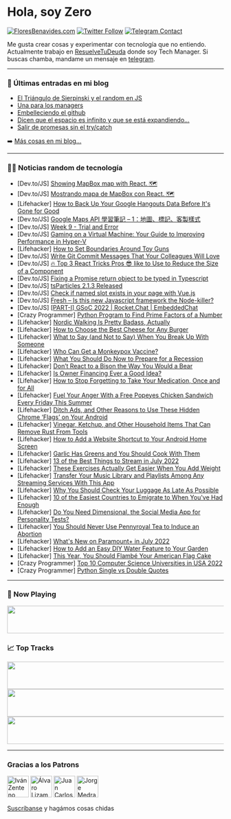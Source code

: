 # Hola, soy Zero

[![FloresBenavides.com](https://img.shields.io/website?down_message=oops&label=MiBlog&style=for-the-badge&up_message=online&url=https%3A%2F%2Ffloresbenavides.com)](https://floresbenavides.com) [![Twitter Follow](https://img.shields.io/twitter/follow/ZeroDragon?color=%231DA1F2&label=Follow&logo=twitter&logoColor=ffffff&style=for-the-badge)](https://twitter.com/zerodragon) [![Telegram Contact](https://img.shields.io/badge/escr%C3%ADbeme-ZeroDragon-%2326A5E4?style=for-the-badge&logo=telegram)](https://t.me/zerodragon)

Me gusta crear cosas y experimentar con tecnología que no entiendo.
Actualmente trabajo en [ResuelveTuDeuda](http://github.com/resuelve) donde soy Tech Manager.
Si buscas chamba, mandame un mensaje en [telegram](https://t.me/zerodragon).

---

### 📕 Últimas entradas en mi blog
<!-- BLOG-POST-LIST:START -->
- [El Triángulo de Sierpinski y el random en JS](https://floresbenavides.com/el-triangulo-de-sierpinski-y-el-random-en-js/)
- [Una para los managers](https://floresbenavides.com/una-para-los-managers/)
- [Embelleciendo el github](https://floresbenavides.com/embelleciendo-el-github/)
- [Dicen que el espacio es infinito y que se está expandiendo…](https://floresbenavides.com/dicen-que-el-espacio-es-infinito-y-que-se-esta-expandiendo/)
- [Salir de promesas sin el try/catch](https://floresbenavides.com/salir-de-promesas-sin-el-try-catch/)
<!-- BLOG-POST-LIST:END -->

➡️ [Más cosas en mi blog...](https://floresbenavides.com)

---

### 👨‍💻 Noticias random de tecnología
<!-- TECH-POSTS:START -->
- [Dev.to/JS] [Showing MapBox map with React. 🗺️](https://dev.to/franklin030601/showing-mapbox-map-with-react-55g)
- [Dev.to/JS] [Mostrando mapa de MapBox con React. 🗺️](https://dev.to/franklin030601/mostrando-mapa-de-mapbox-con-react-82k)
- [Lifehacker] [How to Back Up Your Google Hangouts Data Before It&#39;s Gone for Good](https://lifehacker.com/how-to-back-up-your-google-hangouts-data-before-its-gon-1849130692)
- [Dev.to/JS] [Google Maps API 學習筆記 – 1：地圖、標記、客製樣式](https://dev.to/letswrite/google-maps-api-xue-xi-bi-ji-1di-tu-biao-ji-ke-zhi-yang-shi-2192)
- [Dev.to/JS] [Week 9 - Trial and Error](https://dev.to/jwhitt3r/week-9-trial-and-error-g0d)
- [Dev.to/JS] [Gaming on a Virtual Machine: Your Guide to Improving Performance in Hyper-V](https://dev.to/alextraytech/gaming-on-a-virtual-machine-your-guide-to-improving-performance-in-hyper-v-1o0i)
- [Lifehacker] [How to Set Boundaries Around Toy Guns](https://lifehacker.com/how-to-set-boundaries-around-toy-guns-1848976354)
- [Dev.to/JS] [Write Git Commit Messages That Your Colleagues Will Love](https://dev.to/simeg/write-git-commit-messages-that-your-colleagues-will-love-1757)
- [Dev.to/JS] [🔥 Top 3 React Tricks Pros 😎 like to Use to Reduce the Size of a Component](https://dev.to/kai_wenzel/top-3-react-tricks-pros-like-to-use-to-reduce-the-size-of-a-component-4hl)
- [Dev.to/JS] [Fixing a Promise return object to be typed in Typescript](https://dev.to/metal3d/fixing-a-promise-return-object-to-be-typed-in-typescript-4jp6)
- [Dev.to/JS] [tsParticles 2.1.3 Released](https://dev.to/matteobruni/tsparticles-213-released-42dk)
- [Dev.to/JS] [Check if named slot exists in your page with Vue.js](https://dev.to/caio2k/check-if-named-slot-exists-in-your-page-with-vuejs-i47)
- [Dev.to/JS] [Fresh – Is this new Javascript framework the Node-killer?](https://dev.to/codesphere/fresh-is-this-new-javascript-framework-the-node-killer-4dgn)
- [Dev.to/JS] [[PART-I] GSoC 2022 | Rocket.Chat | EmbeddedChat](https://dev.to/sidmohanty11/part-i-gsoc-2022-rocketchat-embeddedchat-3njh)
- [Crazy Programmer] [Python Program to Find Prime Factors of a Number](https://www.thecrazyprogrammer.com/2022/07/python-program-to-find-prime-factors-of-a-number.html)
- [Lifehacker] [Nordic Walking Is Pretty Badass, Actually](https://lifehacker.com/nordic-walking-is-pretty-badass-actually-1849130967)
- [Lifehacker] [How to Choose the Best Cheese for Any Burger](https://lifehacker.com/how-to-choose-the-best-cheese-for-any-burger-1849129610)
- [Lifehacker] [What to Say &lpar;and Not to Say&rpar; When You Break Up With Someone](https://lifehacker.com/what-to-say-and-not-to-say-when-you-break-up-with-som-1849130535)
- [Lifehacker] [Who Can Get a Monkeypox Vaccine?](https://lifehacker.com/who-can-get-a-monkeypox-vaccine-1849129874)
- [Lifehacker] [What You Should Do Now to Prepare for a Recession](https://lifehacker.com/what-you-should-do-now-to-prepare-for-a-recession-1849129353)
- [Lifehacker] [Don’t React to a Bison the Way You Would a Bear](https://lifehacker.com/don-t-react-to-a-bison-the-way-you-would-a-bear-1849129502)
- [Lifehacker] [Is Owner Financing Ever a Good Idea?](https://lifehacker.com/is-owner-financing-ever-a-good-idea-1849129075)
- [Lifehacker] [How to Stop Forgetting to Take Your Medication, Once and for All](https://lifehacker.com/how-to-stop-forgetting-to-take-your-medication-once-an-1849128110)
- [Lifehacker] [Fuel Your Anger With a Free Popeyes Chicken Sandwich Every Friday This Summer](https://lifehacker.com/fuel-your-anger-with-a-free-popeyes-chicken-sandwich-ev-1849125358)
- [Lifehacker] [Ditch Ads, and Other Reasons to Use These Hidden Chrome ‘Flags’ on Your Android](https://lifehacker.com/ditch-ads-and-other-reasons-to-use-these-hidden-chrome-1849127987)
- [Lifehacker] [Vinegar, Ketchup, and Other Household Items That Can Remove Rust From Tools](https://lifehacker.com/vinegar-ketchup-and-other-household-items-that-can-re-1849127168)
- [Lifehacker] [How to Add a Website Shortcut to Your Android Home Screen](https://lifehacker.com/how-to-add-a-website-shortcut-to-your-android-home-scre-1849125415)
- [Lifehacker] [Garlic Has Greens and You Should Cook With Them](https://lifehacker.com/garlic-has-greens-and-you-should-cook-with-them-1849125892)
- [Lifehacker] [13 of the Best Things to Stream in July 2022](https://lifehacker.com/13-of-the-best-things-to-stream-in-july-2022-1849123135)
- [Lifehacker] [These Exercises Actually Get Easier When You Add Weight](https://lifehacker.com/these-exercises-actually-get-easier-when-you-add-weight-1849125570)
- [Lifehacker] [Transfer Your Music Library and Playlists Among Any Streaming Services With This App](https://lifehacker.com/transfer-your-music-library-and-playlists-among-any-str-1849125094)
- [Lifehacker] [Why You Should Check Your Luggage As Late As Possible](https://lifehacker.com/why-you-should-check-your-luggage-as-late-as-possible-1849125685)
- [Lifehacker] [10 of the Easiest Countries to Emigrate to When You&#39;ve Had Enough](https://lifehacker.com/10-of-the-easiest-countries-to-emigrate-to-when-youve-h-1849125605)
- [Lifehacker] [Do You Need Dimensional, the Social Media App for Personality Tests?](https://lifehacker.com/do-you-need-dimensional-the-social-media-app-for-perso-1849125369)
- [Lifehacker] [You Should Never Use Pennyroyal Tea to Induce an Abortion](https://lifehacker.com/you-should-never-use-pennyroyal-tea-to-induce-an-aborti-1849124593)
- [Lifehacker] [What&#39;s New on Paramount+ in July 2022](https://lifehacker.com/whats-new-on-paramount-in-july-2022-1849125036)
- [Lifehacker] [How to Add an Easy DIY Water Feature to Your Garden](https://lifehacker.com/how-to-add-an-easy-diy-water-feature-to-your-garden-1849124830)
- [Lifehacker] [This Year, You Should Flambé Your American Flag Cake](https://lifehacker.com/you-should-flambe-your-american-flag-cake-1849124255)
- [Crazy Programmer] [Top 10 Computer Science Universities in USA 2022](https://www.thecrazyprogrammer.com/2022/06/computer-science-universities-in-usa.html)
- [Crazy Programmer] [Python Single vs Double Quotes](https://www.thecrazyprogrammer.com/2022/06/python-single-vs-double-quotes.html)<!-- TECH-POSTS:END -->

---

### 🎵 Now Playing
<a href="https://spotify-now-playing-dun.vercel.app/now-playing?open"><img src="https://spotify-now-playing-dun.vercel.app/now-playing" width="540" height="64"></a>

### 📈 Top Tracks
<a href="https://spotify-now-playing-dun.vercel.app/top-tracks?i=1&open"><img src="https://spotify-now-playing-dun.vercel.app/top-tracks?i=1" width="540" height="64"></a>
<a href="https://spotify-now-playing-dun.vercel.app/top-tracks?i=2&open"><img src="https://spotify-now-playing-dun.vercel.app/top-tracks?i=2" width="540" height="64"></a>
<a href="https://spotify-now-playing-dun.vercel.app/top-tracks?i=3&open"><img src="https://spotify-now-playing-dun.vercel.app/top-tracks?i=3" width="540" height="64"></a>

---

### Gracias a los Patrons
[<img src="https://avatars.githubusercontent.com/u/243380?v=4" alt="Iván Zenteno" width="50px">](https://github.com/k001) [<img src="https://avatars.githubusercontent.com/u/19955639?v=4" alt="Álvaro Lizama" width="50px">](https://github.com/alvarolizama) [<img src="https://avatars.githubusercontent.com/u/2718753?v=4" alt="Juan Carlos Ruiz" width="50px">](https://github.com/JuanCrg90) [<img src="https://avatars.githubusercontent.com/u/37025?v=4" alt="Jorge Medrano" width="50px">](https://github.com/h1pp1e) 

[Suscríbanse](https://www.patreon.com/zerodragon) y hagámos cosas chidas
